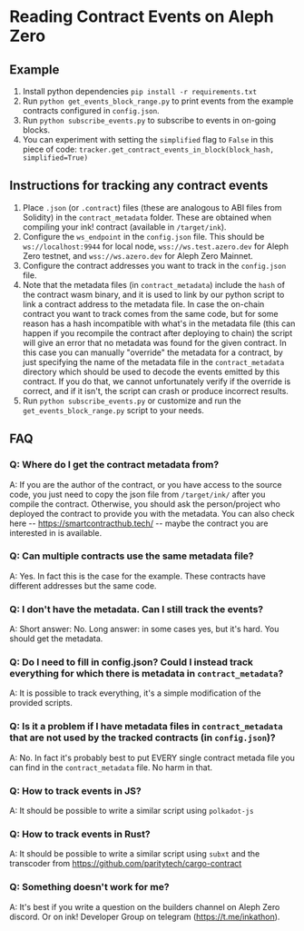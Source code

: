 # Reading Contract Events on Aleph Zero


## Example

1. Install python dependencies `pip install -r requirements.txt`
2. Run `python get_events_block_range.py` to print events from the example contracts configured in `config.json`.
3. Run `python subscribe_events.py` to subscribe to events in on-going blocks.
4. You can experiment with setting the `simplified` flag to `False` in this piece of code:
`tracker.get_contract_events_in_block(block_hash, simplified=True)`


## Instructions for tracking any contract events

1. Place `.json` (or `.contract`) files (these are analogous to ABI files from Solidity) in the `contract_metadata` folder. These are obtained when compiling your ink! contract (available in `/target/ink`). 
2. Configure the `ws_endpoint` in the `config.json` file. This should be `ws://localhost:9944` for local node, `wss://ws.test.azero.dev` for Aleph Zero testnet, and `wss://ws.azero.dev` for Aleph Zero Mainnet. 
3. Configure the contract addresses you want to track in the `config.json` file.
3. Note that the metadata files (in `contract_metadata`) include the `hash` of the contract wasm binary, and it is used to link by our python script to link a contract address to the metadata file. In case the on-chain contract you want to track comes from the same code, but for some reason has a hash incompatible with what's in the metadata file (this can happen if you recompile the contract after deploying to chain) the script will give an error that no metadata was found for the given contract. In this case you can manually "override" the metadata for a contract, by just specifying the name of the metadata file in the `contract_metadata` directory which should be used to decode the events emitted by this contract. If you do that, we cannot unfortunately verify if the override is correct, and if it isn't, the script can crash or produce incorrect results.
4. Run `python subscribe_events.py` or customize and run the `get_events_block_range.py` script to your needs.



## FAQ

### Q: Where do I get the contract metadata from?
A: If you are the author of the contract, or you have access to the source code, you just need to copy the json file from `/target/ink/` after you compile the contract. Otherwise, you should ask the person/project who deployed the contract to provide you with the metadata. You can also check here -- https://smartcontracthub.tech/ -- maybe the contract you are interested in is available.

### Q: Can multiple contracts use the same metadata file?
A: Yes. In fact this is the case for the example. These contracts have different addresses but the same code.

### Q: I don't have the metadata. Can I still track the events?
A: Short answer: No. Long answer: in some cases yes, but it's hard. You should get the metadata.

### Q: Do I need to fill in config.json? Could I instead track everything for which there is metadata in `contract_metadata`?
A: It is possible to track everything, it's a simple modification of the provided scripts.

### Q: Is it a problem if I have metadata files in `contract_metadata` that are not used by the tracked contracts (in `config.json`)?
A: No. In fact it's probably best to put EVERY single contract metada file you can find in the `contract_metadata` file. No harm in that.

### Q: How to track events in JS?
A: It should be possible to write a similar script using `polkadot-js`

### Q: How to track events in Rust?
A: It should be possible to write a similar script using `subxt` and the transcoder from https://github.com/paritytech/cargo-contract

### Q: Something doesn't work for me?
A: It's best if you write a question on the builders channel on Aleph Zero discord. Or on  ink! Developer Group on telegram (https://t.me/inkathon).
